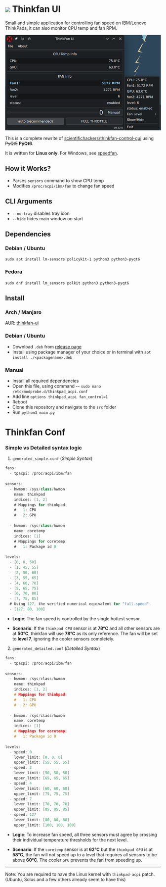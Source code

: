 # ![](images/thinkfan-icon.png) Thinkfan UI

Small and simple application for controlling fan speed on IBM/Lenovo ThinkPads,
it can also monitor CPU temp and fan RPM.

![Screenshot](images/screenshot_PyQt6.png)

This is a complete rewrite of [scientifichackers/thinkfan-control-gui](https://github.com/scientifichackers/thinkfan-control-gui) using ~~PyQt5~~ **PyQt6**.

It is written for **Linux only**. For Windows, see [speedfan](http://www.almico.com/speedfan.php).

## How it Works?

- Parses `sensors` command to show CPU temp
- Modifies `/proc/acpi/ibm/fan` to change fan speed

## CLI Arguments

- `--no-tray` disables tray icon
- `--hide` hides main window on start

## Dependencies

### Debian / Ubuntu
`sudo apt install lm-sensors policykit-1 python3 python3-pyqt6`

### Fedora
`sudo dnf install lm_sensors polkit python3 python3-pyqt6`

## Install

### Arch / Manjaro

AUR: [thinkfan-ui](https://aur.archlinux.org/packages/thinkfan-ui/)

### Debian / Ubuntu

- Download `.deb` from [release page](https://github.com/zocker-160/thinkfan-ui/releases)
- Install using package manager of your choice or in terminal with `apt install ./<packagename>.deb`

### Manual

- Install all required dependencies
- Open this file, using command -- `sudo nano /etc/modprobe.d/thinkpad_acpi.conf`
- Add line `options thinkpad_acpi fan_control=1`
- Reboot
- Clone this repository and navigate to the `src` folder
- Run `python3 main.py`

# Thinkfan Conf 
### Simple vs Detailed syntax logic

1. `generated_simple.conf` (_Simple Syntax_)
``` c# 
fans:
  - tpacpi: /proc/acpi/ibm/fan

sensors:
  - hwmon: /sys/class/hwmon
    name: thinkpad
    indices: [1, 2]
    # Mappings for thinkpad:
    #   1: CPU
    #   2: GPU

  - hwmon: /sys/class/hwmon
    name: coretemp
    indices: [1]
    # Mappings for coretemp:
    #   1: Package id 0

levels:
  - [0, 0, 50]
  - [1, 45, 55]
  - [2, 50, 60]
  - [3, 55, 65]
  - [4, 60, 70]
  - [5, 65, 75]
  - [6, 70, 80]
  - [7, 75, 85]
  # Using 127, the verified numerical equivalent for "full-speed".
  - [127, 80, 100]
```
- **Logic**: The fan speed is controlled by the single hottest sensor.

- **Scenario**: If the `thinkpad CPU` sensor is at **78°C** and all other sensors are at **50°C**, thinkfan will use **78°C** as its only reference. The fan will be set to **level 7**, ignoring the cooler sensors completely.

2. `generated_detailed.conf` (_Detailed Syntax_)
``` c
fans:
  - tpacpi: /proc/acpi/ibm/fan

sensors:
  - hwmon: /sys/class/hwmon
    name: thinkpad
    indices: [1, 2]
    # Mappings for thinkpad:
    #   1: CPU
    #   2: GPU

  - hwmon: /sys/class/hwmon
    name: coretemp
    indices: [1]
    # Mappings for coretemp:
    #   1: Package id 0

levels:
  - speed: 0
    lower_limit: [0, 0, 0]
    upper_limit: [55, 55, 55]
  - speed: 2
    lower_limit: [50, 50, 50]
    upper_limit: [65, 65, 65]
  - speed: 4
    lower_limit: [60, 60, 60]
    upper_limit: [75, 75, 75]
  - speed: 7
    lower_limit: [70, 70, 70]
    upper_limit: [85, 85, 85]
  - speed: 127
    lower_limit: [80, 80, 80]
    upper_limit: [100, 100, 100]

```

- **Logic**: To increase fan speed, all three sensors must agree by crossing their individual temperature thresholds for the next level.

- **Scenario**: If the `coretemp` sensor is at **62°C** but the `thinkpad GPU` is at **58°C**, the fan will not speed up to a level that requires all sensors to be above **60°C**. The cooler `GPU` prevents the fan from speeding up.

---

Note: You are required to have the Linux kernel with `thinkpad-acpi` patch. (Ubuntu, Solus and a few others already seem to have this)
